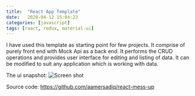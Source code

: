 ```yaml
---
title:  "React App Template"
date:   2020-04-12 15:04:23
categories: [javascript]
tags: [raact, redux, material-ui]
---
```


<p>
I have used this template as starting point for few projects. It comprise of purely front end with Mock Api as a back end. It performs the CRUD operations and provides user interface for editing and listing of data. It can be modified to suit any application which is working with data. 

</p>
<p>
The ui snapshot:
 <img src="{{ site.baseurl }}/images/blog/react-redux-messaging-app/screenshot.png" class="fullsize-image" alt="Screen shot">
</p>
<p>
Source code: <a href="https://github.com/aamersadiq/react-mess-up" target="_blank">https://github.com/aamersadiq/react-mess-up</a>
</p>